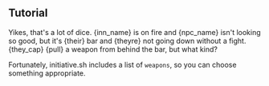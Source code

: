 

## Tutorial

Yikes, that's a lot of dice. {inn_name} is on fire and {npc_name} isn't looking
so good, but it's {their} bar and {theyre} not going down without a fight.
{they_cap} {pull} a weapon from behind the bar, but what kind?

Fortunately, initiative.sh includes a list of `weapons`, so you can choose
something appropriate.
